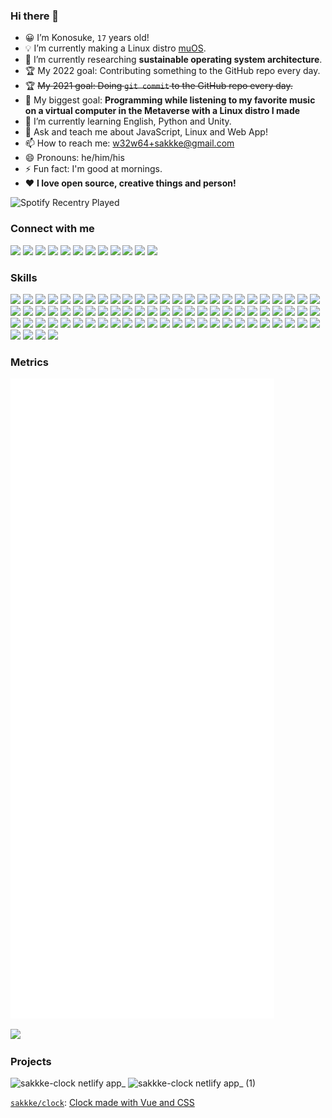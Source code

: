 ### Hi there 👋

<!--
**sakkke/sakkke** is a ✨ _special_ ✨ repository because its `README.md` (this file) appears on your GitHub profile.

Here are some ideas to get you started:

- 🔭 I’m currently working on ...
- 🌱 I’m currently learning ...
- 👯 I’m looking to collaborate on ...
- 🤔 I’m looking for help with ...
- 💬 Ask me about ...
- 📫 How to reach me: ...
- 😄 Pronouns: ...
- ⚡ Fun fact: ...
-->

- 😀 I’m Konosuke, `17` years old!
- 💡 I’m currently making a Linux distro [muOS].
- 🧪 I’m currently researching __sustainable operating system architecture__.
- 🏆 My 2022 goal: Contributing something to the GitHub repo every day.
- 🏆 ~~My 2021 goal: Doing `git commit` to the GitHub repo every day.~~
- 🥅 My biggest goal: __Programming while listening to my favorite music on a virtual computer in the Metaverse with a Linux distro I made__
- 🌱 I’m currently learning English, Python and Unity.
- 💬 Ask and teach me about JavaScript, Linux and Web App!
- 📫 How to reach me: [w32w64+sakkke@gmail.com](mailto:w32w64+sakkke@gmail.com)
- 😄 Pronouns: he/him/his
- ⚡ Fun fact: I'm good at mornings.
- ❤️ __I love open source, creative things and person!__

![Spotify Recentry Played](https://spotify-recently-played-readme.vercel.app/api?user=lgembq0v6w8uuug3ynkh6et1f&unique=1&count=3)

### Connect with me

[![](https://img.shields.io/static/v1?color=000000&label=CodePen&labelColor=24273A&message=sakkke&logo=codepen&logoColor=7DC4E4&style=for-the-badge)](https://codepen.io/sakkke)
[![](https://img.shields.io/static/v1?color=1877F2&label=Facebook&labelColor=24273A&message=Konosuke%20Sakai&logo=facebook&logoColor=7DC4E4&style=for-the-badge)](https://www.facebook.com/profile.php?id=100080298587283)
[![](https://img.shields.io/static/v1?color=181717&label=GitHub&labelColor=24273A&message=sakkke&logo=github&logoColor=7DC4E4&style=for-the-badge)](https://github.com/sakkke)
[![](https://img.shields.io/static/v1?color=EA4335&label=Gmail&labelColor=24273A&message=w32w64@gmail.com&logo=gmail&logoColor=7DC4E4&style=for-the-badge)](mailto:w32w64@gmail.com)
[![](https://img.shields.io/static/v1?color=E4405F&label=Instagram&labelColor=24273A&message=sakkke_dev&logo=instagram&logoColor=7DC4E4&style=for-the-badge)](https://www.instagram.com/sakkke_dev/)
[![](https://img.shields.io/static/v1?color=0A66C2&label=Linkedin&labelColor=24273A&message=Konosuke%20Sakai&logo=linkedin&logoColor=7DC4E4&style=for-the-badge)](https://www.linkedin.com/in/konosuke-sakai-64918b253/)
[![](https://img.shields.io/static/v1?color=1DB954&label=Spotify&labelColor=24273A&message=sakkke&logo=spotify&logoColor=7DC4E4&style=for-the-badge)](https://open.spotify.com/user/lgembq0v6w8uuug3ynkh6et1f)
[![](https://img.shields.io/static/v1?color=F58025&label=Stack%20Overflow&labelColor=24273A&message=sakkke&logo=stackoverflow&logoColor=7DC4E4&style=for-the-badge)](https://stackoverflow.com/users/18221444/sakkke)
[![](https://img.shields.io/static/v1?color=1DA1F2&label=Twitter&labelColor=24273A&message=SakkkeDev&logo=twitter&logoColor=7DC4E4&style=for-the-badge)](https://twitter.com/SakkkeDev)
[![](https://img.shields.io/static/v1?color=1E5397&label=Unix%20%26%20Linux&labelColor=24273A&message=sakkke&logo=stackexchange&logoColor=7DC4E4&style=for-the-badge)](https://unix.stackexchange.com/users/514537/sakkke)
[![](https://img.shields.io/static/v1?color=FF0000&label=YouTube&labelColor=24273A&message=sakkke&logo=youtube&logoColor=7DC4E4&style=for-the-badge)](https://www.youtube.com/channel/UCoaGuNQt8M_6cPyI75K8GJw)
[![](https://img.shields.io/static/v1?color=3EA8FF&label=Zenn&labelColor=24273A&message=sakkke&logo=zenn&logoColor=7DC4E4&style=for-the-badge)](https://zenn.dev/sakkke)

### Skills

![](https://img.shields.io/static/v1?color=7DC4E4&label=Lang&labelColor=24273A&message=English&style=for-the-badge)
![](https://img.shields.io/static/v1?color=7DC4E4&label=Lang&labelColor=24273A&message=Japanese&style=for-the-badge)
![](https://img.shields.io/static/v1?color=00979D&label=Lang&labelColor=24273A&message=Arduino&logo=arduino&logoColor=7DC4E4&style=for-the-badge)
![](https://img.shields.io/static/v1?color=4EAA25&label=Lang&labelColor=24273A&message=GNU%20Bash&logo=gnubash&logoColor=7DC4E4&style=for-the-badge)
![](https://img.shields.io/static/v1?color=A8B9CC&label=Lang&labelColor=24273A&message=C&logo=c&logoColor=7DC4E4&style=for-the-badge)
![](https://img.shields.io/static/v1?color=239120&label=Lang&labelColor=24273A&message=C%23&logo=csharp&logoColor=7DC4E4&style=for-the-badge)
![](https://img.shields.io/static/v1?color=00599C&label=Lang&labelColor=24273A&message=C%2B%2B&logo=cplusplus&logoColor=7DC4E4&style=for-the-badge)
![](https://img.shields.io/static/v1?color=1572B6&label=Lang&labelColor=24273A&message=CSS3&logo=css3&logoColor=7DC4E4&style=for-the-badge)
![](https://img.shields.io/static/v1?color=2496ED&label=Lang&labelColor=24273A&message=Dockerfile&logo=docker&logoColor=7DC4E4&style=for-the-badge)
![](https://img.shields.io/static/v1?color=E34F26&label=Lang&labelColor=24273A&message=HTML5&logo=html5&logoColor=7DC4E4&style=for-the-badge)
![](https://img.shields.io/static/v1?color=000000&label=Lang&labelColor=24273A&message=JSON&logo=json&logoColor=7DC4E4&style=for-the-badge)
![](https://img.shields.io/static/v1?color=F7DF1E&label=Lang&labelColor=24273A&message=JavaScript&logo=javascript&logoColor=7DC4E4&style=for-the-badge)
![](https://img.shields.io/static/v1?color=2C2D72&label=Lang&labelColor=24273A&message=Lua&logo=lua&logoColor=7DC4E4&style=for-the-badge)
![](https://img.shields.io/static/v1?color=7DC4E4&label=Lang&labelColor=24273A&message=Makefile&style=for-the-badge)
![](https://img.shields.io/static/v1?color=3776AB&label=Lang&labelColor=24273A&message=Python&logo=python&logoColor=7DC4E4&style=for-the-badge)
![](https://img.shields.io/static/v1?color=7DC4E4&label=Lang&labelColor=24273A&message=TOML&style=for-the-badge)
![](https://img.shields.io/static/v1?color=3178C6&label=Lang&labelColor=24273A&message=TypeScript&logo=typescript&logoColor=7DC4E4&style=for-the-badge)
![](https://img.shields.io/static/v1?color=4FC08D&label=Lang&labelColor=24273A&message=Vue&logo=vuedotjs&logoColor=7DC4E4&style=for-the-badge)
![](https://img.shields.io/static/v1?color=7DC4E4&label=Lang&labelColor=24273A&message=XML&style=for-the-badge)
![](https://img.shields.io/static/v1?color=7DC4E4&label=Lang&labelColor=24273A&message=YAML&style=for-the-badge)
![](https://img.shields.io/static/v1?color=7DC4E4&label=Lang&labelColor=24273A&message=Z%20Shell&style=for-the-badge)
![](https://img.shields.io/static/v1?color=FF3E00&label=Lang&labelColor=24273A&message=Svelte&logo=svelte&logoColor=7DC4E4&style=for-the-badge)
![](https://img.shields.io/static/v1?color=019733&label=Lang&labelColor=24273A&message=Vim&logo=vim&logoColor=7DC4E4&style=for-the-badge)
![](https://img.shields.io/static/v1?color=4FC08D&label=Framework&labelColor=24273A&message=Vue.js&logo=vuedotjs&logoColor=7DC4E4&style=for-the-badge)
![](https://img.shields.io/static/v1?color=0D597F&label=System&labelColor=24273A&message=Alpine%20Linux&logo=alpinelinux&logoColor=7DC4E4&style=for-the-badge)
![](https://img.shields.io/static/v1?color=3DDC84&label=System&labelColor=24273A&message=Android&logo=android&logoColor=7DC4E4&style=for-the-badge)
![](https://img.shields.io/static/v1?color=1793D1&label=System&labelColor=24273A&message=Arch%20Linux&logo=archlinux&logoColor=7DC4E4&style=for-the-badge)
![](https://img.shields.io/static/v1?color=00979D&label=System&labelColor=24273A&message=Arduino&logo=arduino&logoColor=7DC4E4&style=for-the-badge)
![](https://img.shields.io/static/v1?color=343434&label=Service&labelColor=24273A&message=CircleCI&logo=circleci&logoColor=7DC4E4&style=for-the-badge)
![](https://img.shields.io/static/v1?color=F01F7A&label=Service&labelColor=24273A&message=Codecov&logo=codecov&logoColor=7DC4E4&style=for-the-badge)
![](https://img.shields.io/static/v1?color=F05032&label=Dev&labelColor=24273A&message=Git&logo=git&logoColor=7DC4E4&style=for-the-badge)
![](https://img.shields.io/static/v1?color=181717&label=Dev&labelColor=24273A&message=GitHub&logo=github&logoColor=7DC4E4&style=for-the-badge)
![](https://img.shields.io/static/v1?color=000000&label=App&labelColor=24273A&message=Inkscape&logo=inkscape&logoColor=7DC4E4&style=for-the-badge)
![](https://img.shields.io/static/v1?color=FCC624&label=System&labelColor=24273A&message=Linux&logo=linux&logoColor=7DC4E4&style=for-the-badge)
![](https://img.shields.io/static/v1?color=217346&label=App&labelColor=24273A&message=Microsoft%20Excel&logo=microsoftexcel&logoColor=7DC4E4&style=for-the-badge)
![](https://img.shields.io/static/v1?color=00C7B7&label=Service&labelColor=24273A&message=Netlify&logo=netlify&logoColor=7DC4E4&style=for-the-badge)
![](https://img.shields.io/static/v1?color=48B9C7&label=System&labelColor=24273A&message=Pop!_OS&logo=popos&logoColor=7DC4E4&style=for-the-badge)
![](https://img.shields.io/static/v1?color=3775A9&label=Pkg&labelColor=24273A&message=PyPI&logo=pypi&logoColor=7DC4E4&style=for-the-badge)
![](https://img.shields.io/static/v1?color=A22846&label=System&labelColor=24273A&message=Raspberry%20Pi&logo=raspberrypi&logoColor=7DC4E4&style=for-the-badge)
![](https://img.shields.io/static/v1?color=E95420&label=System&labelColor=24273A&message=Ubuntu&logo=ubuntu&logoColor=7DC4E4&style=for-the-badge)
![](https://img.shields.io/static/v1?color=000000&label=Service&labelColor=24273A&message=Vercel&logo=vercel&logoColor=7DC4E4&style=for-the-badge)
![](https://img.shields.io/static/v1?color=019733&label=Editor&labelColor=24273A&message=Vim&logo=vim&logoColor=7DC4E4&style=for-the-badge)
![](https://img.shields.io/static/v1?color=FCC624&label=System&labelColor=24273A&message=WSL&logo=linux&logoColor=7DC4E4&style=for-the-badge)
![](https://img.shields.io/static/v1?color=FCC624&label=System&labelColor=24273A&message=WSL2&logo=linux&logoColor=7DC4E4&style=for-the-badge)
![](https://img.shields.io/static/v1?color=0078D6&label=System&labelColor=24273A&message=Windows&logo=windows&logoColor=7DC4E4&style=for-the-badge)
![](https://img.shields.io/static/v1?color=0078D4&label=System&labelColor=24273A&message=Windows%2011&logo=windows11&logoColor=7DC4E4&style=for-the-badge)
![](https://img.shields.io/static/v1?color=CB3837&label=Pkg&labelColor=24273A&message=npm&logo=npm&logoColor=7DC4E4&style=for-the-badge)
![](https://img.shields.io/static/v1?color=2496ED&label=Platform&labelColor=24273A&message=Docker&logo=docker&logoColor=7DC4E4&style=for-the-badge)
![](https://img.shields.io/static/v1?color=61DAFB&label=Framework&labelColor=24273A&message=React&logo=react&logoColor=7DC4E4&style=for-the-badge)
![](https://img.shields.io/static/v1?color=FF3E00&label=Framework&labelColor=24273A&message=Svelte&logo=svelte&logoColor=7DC4E4&style=for-the-badge)
![](https://img.shields.io/static/v1?color=06B6D4&label=Framework&labelColor=24273A&message=Tailwind%20CSS&logo=tailwindcss&logoColor=7DC4E4&style=for-the-badge)
![](https://img.shields.io/static/v1?color=2B579A&label=App&labelColor=24273A&message=Microsoft%20Word&logo=microsoftword&logoColor=7DC4E4&style=for-the-badge)
![](https://img.shields.io/static/v1?color=B7472A&label=App&labelColor=24273A&message=Microsoft%20PowerPoint&logo=microsoftpowerpoint&logoColor=7DC4E4&style=for-the-badge)
![](https://img.shields.io/static/v1?color=31A8FF&label=App&labelColor=24273A&message=Adobe%20Photoshop&logo=adobephotoshop&logoColor=7DC4E4&style=for-the-badge)
![](https://img.shields.io/static/v1?color=FF9A00&label=App&labelColor=24273A&message=Adobe%20Illustrator&logo=adobeillustrator&logoColor=7DC4E4&style=for-the-badge)
![](https://img.shields.io/static/v1?color=9999FF&label=App&labelColor=24273A&message=Adobe%20Premiere%20Pro&logo=adobepremierepro&logoColor=7DC4E4&style=for-the-badge)
![](https://img.shields.io/static/v1?color=000000&label=System&labelColor=24273A&message=macOS&logo=macos&logoColor=7DC4E4&style=for-the-badge)
![](https://img.shields.io/static/v1?color=4285F4&label=System&labelColor=24273A&message=chromeOS&logo=googlechrome&logoColor=7DC4E4&style=for-the-badge)
![](https://img.shields.io/static/v1?color=4169E1&label=Database&labelColor=24273A&message=PostgreSQL&logo=postgresql&logoColor=7DC4E4&style=for-the-badge)
![](https://img.shields.io/static/v1?color=3ECF8E&label=Platform&labelColor=24273A&message=Supabase&logo=supabase&logoColor=7DC4E4&style=for-the-badge)
![](https://img.shields.io/static/v1?color=4285F4&label=Browser&labelColor=24273A&message=Google%20Chrome&logo=googlechrome&logoColor=7DC4E4&style=for-the-badge)
![](https://img.shields.io/static/v1?color=FF7139&label=Browser&labelColor=24273A&message=Firefox&logo=firefoxbrowser&logoColor=7DC4E4&style=for-the-badge)
![](https://img.shields.io/static/v1?color=FBB040&label=Pkg&labelColor=24273A&message=Homebrew&logo=homebrew&logoColor=7DC4E4&style=for-the-badge)
![](https://img.shields.io/static/v1?color=57A143&label=Editor&labelColor=24273A&message=Neovim&logo=neovim&logoColor=7DC4E4&style=for-the-badge)
![](https://img.shields.io/static/v1?color=007ACC&label=Editor&labelColor=24273A&message=Visual%20Studio%20Code&logo=visualstudiocode&logoColor=7DC4E4&style=for-the-badge)
![](https://img.shields.io/static/v1?color=183A61&label=Platform&labelColor=24273A&message=VirtualBox&logo=virtualbox&logoColor=7DC4E4&style=for-the-badge)
![](https://img.shields.io/static/v1?color=5391FE&label=Shell&labelColor=24273A&message=PowerShell&logo=powershell&logoColor=7DC4E4&style=for-the-badge)
![](https://img.shields.io/static/v1?color=FEFEFE&label=Dev&labelColor=24273A&message=EditorConfig&logo=editorconfig&logoColor=7DC4E4&style=for-the-badge)
![](https://img.shields.io/static/v1?color=646CFF&label=Dev&labelColor=24273A&message=Vite&logo=vite&logoColor=7DC4E4&style=for-the-badge)
![](https://img.shields.io/static/v1?color=F64935&label=Dev&labelColor=24273A&message=Git%20LFS&logo=gitlfs&logoColor=7DC4E4&style=for-the-badge)
![](https://img.shields.io/static/v1?color=FFFFFF&label=Dev&labelColor=24273A&message=Unity&logo=unity&logoColor=7DC4E4&style=for-the-badge)
![](https://img.shields.io/static/v1?color=000000&label=Framework&labelColor=24273A&message=Next.js&logo=nextdotjs&logoColor=7DC4E4&style=for-the-badge)
![](https://img.shields.io/static/v1?color=00DC82&label=Framework&labelColor=24273A&message=Nuxt.js&logo=nuxtdotjs&logoColor=7DC4E4&style=for-the-badge)
![](https://img.shields.io/static/v1?color=FF5D01&label=Framework&labelColor=24273A&message=Astro&logo=astro&logoColor=7DC4E4&style=for-the-badge)
![](https://img.shields.io/static/v1?color=000000&label=Runtime&labelColor=24273A&message=Deno&logo=deno&logoColor=7DC4E4&style=for-the-badge)
![](https://img.shields.io/static/v1?color=339933&label=Runtime&labelColor=24273A&message=Node.js&logo=nodedotjs&logoColor=7DC4E4&style=for-the-badge)
![](https://img.shields.io/static/v1?color=A81D33&label=System&labelColor=24273A&message=Debian&logo=debian&logoColor=7DC4E4&style=for-the-badge)
![](https://img.shields.io/static/v1?color=FFAE33&label=Platform&labelColor=24273A&message=Gitpod&logo=gitpod&logoColor=7DC4E4&style=for-the-badge)
![](https://img.shields.io/static/v1?color=175DDC&label=App&labelColor=24273A&message=Bitwarden&logo=bitwarden&logoColor=7DC4E4&style=for-the-badge)

### Metrics

![Metrics](/github-metrics.svg)

<a href="https://stackoverflow.com/users/18221444/sakkke"><img height="137px"
  src="https://stackoverflow-card.vercel.app/?userID=514537&theme=stackoverflowlight"
/></a>

### Projects

<article>
  <div>
    <img alt="sakkke-clock netlify app_" height="128" src="https://user-images.githubusercontent.com/84666033/194689168-dd0d73d1-596e-4a28-83df-a9b21623fc24.png" width="128" />
    <img alt="sakkke-clock netlify app_ (1)" height="128" src="https://user-images.githubusercontent.com/84666033/194689415-68b38707-ea6b-4dc8-afbe-461b72491ef5.png" width="128" />
  </div>
  <p>
    <a href="https://github.com/sakkke/clock"><code>sakkke/clock</code></a>:
    <a href="https://sakkke-clock.netlify.app/">Clock made with Vue and CSS</a>
  </p>
</article>

[muOS]: https://github.com/sakkke/muos
